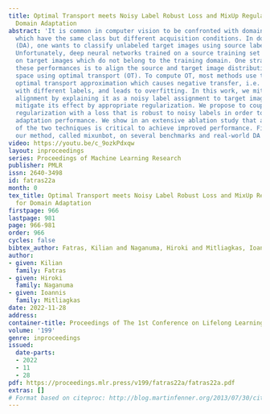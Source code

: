 ```yaml
---
title: Optimal Transport meets Noisy Label Robust Loss and MixUp Regularization for
  Domain Adaptation
abstract: 'It is common in computer vision to be confronted with domain shift: images
  which have the same class but different acquisition conditions. In domain adaptation
  (DA), one wants to classify unlabeled target images using source labeled images.
  Unfortunately, deep neural networks trained on a source training set perform poorly
  on target images which do not belong to the training domain. One strategy to improve
  these performances is to align the source and target image distributions in an embedded
  space using optimal transport (OT). To compute OT, most methods use the minibatch
  optimal transport approximation which causes negative transfer, i.e. aligning samples
  with different labels, and leads to overfitting. In this work, we mitigate negative
  alignment by explaining it as a noisy label assignment to target images. We then
  mitigate its effect by appropriate regularization. We propose to couple the MixUp
  regularization with a loss that is robust to noisy labels in order to improve domain
  adaptation performance. We show in an extensive ablation study that a combination
  of the two techniques is critical to achieve improved performance. Finally, we evaluate
  our method, called mixunbot, on several benchmarks and real-world DA problems.'
video: https://youtu.be/c_9ozkPdxqw
layout: inproceedings
series: Proceedings of Machine Learning Research
publisher: PMLR
issn: 2640-3498
id: fatras22a
month: 0
tex_title: Optimal Transport meets Noisy Label Robust Loss and MixUp Regularization
  for Domain Adaptation
firstpage: 966
lastpage: 981
page: 966-981
order: 966
cycles: false
bibtex_author: Fatras, Kilian and Naganuma, Hiroki and Mitliagkas, Ioannis
author:
- given: Kilian
  family: Fatras
- given: Hiroki
  family: Naganuma
- given: Ioannis
  family: Mitliagkas
date: 2022-11-28
address:
container-title: Proceedings of The 1st Conference on Lifelong Learning Agents
volume: '199'
genre: inproceedings
issued:
  date-parts:
  - 2022
  - 11
  - 28
pdf: https://proceedings.mlr.press/v199/fatras22a/fatras22a.pdf
extras: []
# Format based on citeproc: http://blog.martinfenner.org/2013/07/30/citeproc-yaml-for-bibliographies/
---
```

